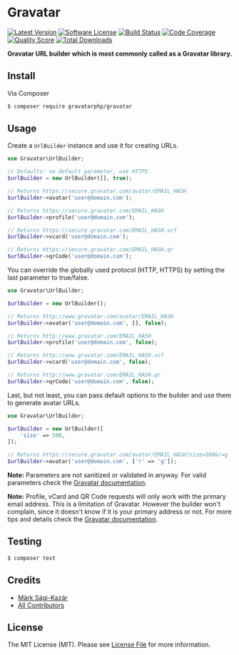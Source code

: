 # Gravatar

[![Latest Version](https://img.shields.io/github/release/gravatarphp/gravatar.svg?style=flat-square)](https://github.com/gravatarphp/gravatar/releases)
[![Software License](https://img.shields.io/badge/license-MIT-brightgreen.svg?style=flat-square)](LICENSE)
[![Build Status](https://img.shields.io/travis/gravatarphp/gravatar.svg?style=flat-square)](https://travis-ci.org/gravatarphp/gravatar)
[![Code Coverage](https://img.shields.io/scrutinizer/coverage/g/gravatarphp/gravatar.svg?style=flat-square)](https://scrutinizer-ci.com/g/gravatarphp/gravatar)
[![Quality Score](https://img.shields.io/scrutinizer/g/gravatarphp/gravatar.svg?style=flat-square)](https://scrutinizer-ci.com/g/gravatarphp/gravatar)
[![Total Downloads](https://img.shields.io/packagist/dt/gravatarphp/gravatar.svg?style=flat-square)](https://packagist.org/packages/gravatarphp/gravatar)

**Gravatar URL builder which is most commonly called as a Gravatar library.**


## Install

Via Composer

``` bash
$ composer require gravatarphp/gravatar
```


## Usage

Create a `UrlBuilder` instance and use it for creating URLs.

``` php
use Gravatar\UrlBuilder;

// Defaults: no default parameter, use HTTPS
$urlBuilder = new UrlBuilder([], true);

// Returns https://secure.gravatar.com/avatar/EMAIL_HASH
$urlBuilder->avatar('user@domain.com');

// Returns https://secure.gravatar.com/EMAIL_HASH
$urlBuilder->profile('user@domain.com');

// Returns https://secure.gravatar.com/EMAIL_HASH.vcf
$urlBuilder->vcard('user@domain.com');

// Returns https://secure.gravatar.com/EMAIL_HASH.qr
$urlBuilder->qrCode('user@domain.com');
```


You can override the globally used protocol (HTTP, HTTPS) by setting the last parameter to true/false.

``` php
use Gravatar\UrlBuilder;

$urlBuilder = new UrlBuilder();

// Returns http://www.gravatar.com/avatar/EMAIL_HASH
$urlBuilder->avatar('user@domain.com', [], false);

// Returns http://www.gravatar.com/EMAIL_HASH
$urlBuilder->profile('user@domain.com', false);

// Returns http://www.gravatar.com/EMAIL_HASH.vcf
$urlBuilder->vcard('user@domain.com', false);

// Returns http://www.gravatar.com/EMAIL_HASH.qr
$urlBuilder->qrCode('user@domain.com', false);
```


Last, but not least, you can pass default options to the builder and use them to generate avatar URLs.

``` php
use Gravatar\UrlBuilder;

$urlBuilder = new UrlBuilder([
    'size' => 500,
]);

// Returns https://secure.gravatar.com/avatar/EMAIL_HASH?size=500&r=g
$urlBuilder->avatar('user@domain.com', ['r' => 'g']);
```


**Note:** Parameters are not sanitized or validated in anyway. For valid parameters check the [Gravatar documentation](http://gravatar.com/site/implement/).


**Note:** Profile, vCard and QR Code requests will only work with the primary email address. This is a limitation of Gravatar. However the builder won't complain, since it doesn't know if it is your primary address or not. For more tips and details check the [Gravatar documentation](http://gravatar.com/site/implement/).


## Testing

``` bash
$ composer test
```


## Credits

- [Márk Sági-Kazár](https://github.com/sagikazarmark)
- [All Contributors](https://github.com/gravatarphp/gravatar/contributors)


## License

The MIT License (MIT). Please see [License File](LICENSE) for more information.
